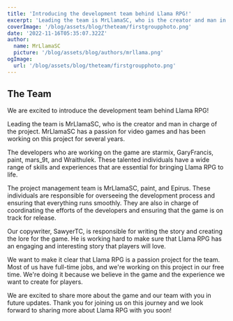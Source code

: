 ```yaml
---
title: 'Introducing the development team behind Llama RPG!'
excerpt: 'Leading the team is MrLlamaSC, who is the creator and man in charge of the project. MrLlamaSC has a passion for video games and has been working on this project for several years.'
coverImage: '/blog/assets/blog/theteam/firstgroupphoto.png'
date: '2022-11-16T05:35:07.322Z'
author:
  name: MrLlamaSC
  picture: '/blog/assets/blog/authors/mrllama.png'
ogImage:
  url: '/blog/assets/blog/theteam/firstgroupphoto.png'
---
```


## The Team

We are excited to introduce the development team behind Llama RPG!

Leading the team is MrLlamaSC, who is the creator and man in charge of the project. MrLlamaSC has a passion for video games and has been working on this project for several years.

The developers who are working on the game are starmix, GaryFrancis, paint, mars_9t, and Wraithulek. These talented individuals have a wide range of skills and experiences that are essential for bringing Llama RPG to life.

The project management team is MrLlamaSC, paint, and Epirus. These individuals are responsible for overseeing the development process and ensuring that everything runs smoothly. They are also in charge of coordinating the efforts of the developers and ensuring that the game is on track for release.

Our copywriter, SawyerTC, is responsible for writing the story and creating the lore for the game. He is working hard to make sure that Llama RPG has an engaging and interesting story that players will love.

We want to make it clear that Llama RPG is a passion project for the team. Most of us have full-time jobs, and we're working on this project in our free time. We're doing it because we believe in the game and the experience we want to create for players.

We are excited to share more about the game and our team with you in future updates. Thank you for joining us on this journey and we look forward to sharing more about Llama RPG with you soon!